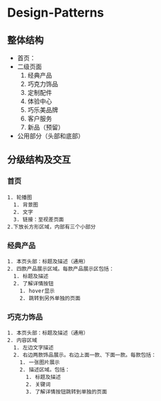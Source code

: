 # Design-Patterns

## 整体结构
  * 首页：
  * 二级页面
    1. 经典产品
    2. 巧克力饰品
    3. 定制配件
    4. 体验中心
    5. 巧乐美品牌
    6. 客户服务
    7. 新品（预留）
  * 公用部分（头部和底部）


## 分级结构及交互 

### 首页
    1. 轮播图
      1. 背景图
      2. 文字
      3. 链接：至视差页面
    2.下放长方形区域，内部有三个小部分
### 经典产品
    1. 本页头部：标题及描述（通用）
    2. 四款产品展示区域。每款产品展示区包括：
      1. 标题及描述
      2. 了解详情按钮
        1. hover显示
        2. 跳转到另外单独的页面
### 巧克力饰品
    1. 本页头部：标题及描述（通用）
    2. 内容区域
      1. 左边文字描述
      2. 右边两款饰品展示。右边上面一款、下面一款。每款包括：
        1. 一张图片展示
        2. 描述区域。包括：
          1. 标题及描述
          2. 关键词
          3. 了解详情按钮跳转到单独的页面
